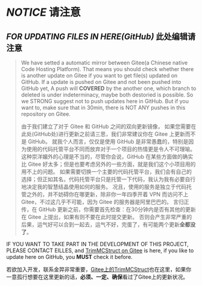 # ***NOTICE***  请注意

## ***FOR UPDATING FILES IN HERE(GitHub)***  此处编辑请注意

> We have setted a automatic mirror between Gitee(a Chinese native Code Hosting Platform). 
> That means you should check whether there is another update on Gitee if you want to get file(s) updated on GitHub.
> If a update is pushed on Gitee and not been pushed into GitHub yet, 
> A push will **COVERED** by the another one, which branch to deleted is under indeterminacy, maybe both destoried is possible.
> So we STRONG suggest not to push updates here in GitHub.
> But if you want to, make sure that in 30min, there is NOT ANY pushes in this repository on Gitee.
>
> 由于我们建立了对于 Gitee 和 GitHub 之间的双向更新镜像，
> 如果您需要在此处(GitHub处)进行更新之前请三思，我们非常建议你在 Gitee 上更新而不是 GitHub。
> 就我个人而言，仅仅是使用 GitHub 是非常愚蠢的，特别是因为使用的代码托管平台不同而放弃对于一个项目的热情更是令人不可理喻。
> 这种崇洋媚外的心理是不当的，尽管你会说，GitHub 在某些方面做的确实比 Gitee 好太多；但是也要考虑另外的一些方面，就是我们这个小项目用的用不上的问题。
> 如果需要切换一个主要的代码托管平台，我们会有自己的选择；但正如其名，代码托管平台只是托管一下代码，我认为我有必要自行地决定我的智慧结晶使用如何的服务。
> 况且，使用的服务是独立于代码托管之外的，并不妨碍你在哪更新，除非你一年四季开着 VPN 而访问不上 Gitee，不过这几乎不可能，因为 Gitee 的服务器是阿里巴巴的。
> 言归正传，在 GitHub 更新之前，你需要首先检查：在30分钟内是否有其他的更新在 Gitee 上提出，如果有则不要在此时提交更新。
> 否则会产生非常严重的后果，运气好可以合到一起去，运气不好，完蛋了，有可能两个更新**全都没了**。

IF YOU WANT TO TAKE PART IN THE DEVELOPMENT OF THIS PROJECT, PLEASE CONTACT EILLES,
and [TrimMCStruct on Gitee](https://gitee.com/TriM-Organization/mcstructure) is here, if you like to update here on GitHub, you **MUST** check it before.

若欲加入开发，联系金羿非常重要，[Gitee上的TrimMCStruct](https://gitee.com/TriM-Organization/mcstructure)也在这里，如果你一意孤行想要在这里更新的话，**必须、一定、确保**看过了Gitee上的更新状况。
